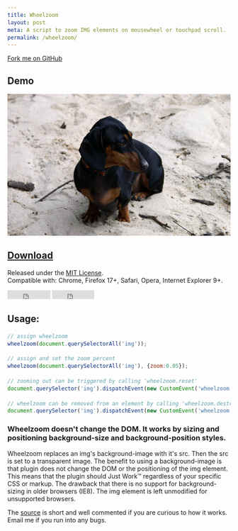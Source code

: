 ```yaml
---
title: Wheelzoom
layout: post
meta: A script to zoom IMG elements on mousewheel or touchpad scroll.
permalink: /wheelzoom/
---
```


<a href="http://github.com/jackmoore/wheelzoom/tree/master" id='fork'>Fork me on GitHub</a>

## Demo

<script src='/js/wheelzoom.js'></script>

<img id='wheelzoom' src='/img/daisy.jpg' width='555' height='320' alt='Daisy on the Ohoopee'>

<script>
	wheelzoom(document.querySelector('#wheelzoom'));
</script>

<h2><a href='https://raw.github.com/jackmoore/wheelzoom/master/wheelzoom.js' style='text-decoration: underline;'>Download</a></h2>

<p>Released under the <a href='http://www.opensource.org/licenses/mit-license.php'>MIT License</a>.<br>
  Compatible with: Chrome, Firefox 17+, Safari, Opera, Internet Explorer 9+.</p>
<p>
<iframe src="http://ghbtns.com/github-btn.html?user=jackmoore&amp;repo=wheelzoom&amp;type=watch&amp;count=true" allowtransparency="true" frameborder="0" scrolling="0" width="97" height="20"></iframe>
<iframe src="http://ghbtns.com/github-btn.html?user=jackmoore&amp;repo=wheelzoom&amp;type=fork&amp;count=true" allowtransparency="true" frameborder="0" scrolling="0" width="95" height="20"></iframe></p>

## Usage:

````javascript
// assign wheelzoom
wheelzoom(document.querySelectorAll('img'));

// assign and set the zoom percent
wheelzoom(document.querySelectorAll('img'), {zoom:0.05});

// zooming out can be triggered by calling 'wheelzoom.reset'
document.querySelector('img').dispatchEvent(new CustomEvent('wheelzoom.reset'));

// wheelzoom can be removed from an element by calling 'wheelzoom.destroy'
document.querySelector('img').dispatchEvent(new CustomEvent('wheelzoom.destroy'));
````
### Wheelzoom doesn't change the DOM.  It works by sizing and positioning background-size and background-position styles.

Wheelzoom replaces an img's background-image with it's src.  Then the src is set to a transparent image.  The benefit to using a background-image is that plugin does not change the DOM or the positioning of the img element. This means that the plugin should Just Work™ regardless of your specific CSS or markup.  The drawback that there is no support for background-sizing in older browsers (IE8).  The img element is left unmodified for unsupported browsers.

The [source](https://raw.github.com/jackmoore/wheelzoom/master/wheelzoom.js) is short and well commented if you are curious to how it works. Email me if you run into any bugs.